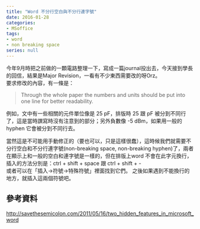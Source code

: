 ```yaml
---
title: "Word 不分行空白與不分行連字號"
date: 2016-01-28
categories:
- MSoffice
tags:
- word
- non breaking space
series: null
---
```


今年9月時把之前做的一顆電路整理一下，寫成一篇journal投出去，今天接到學長的回信，結果是Major Revision，一看有不少東西需要改的呀Orz。  
要求修改的內容，有一條是：  

> Through the whole paper the numbers and units should be put into one line for better readability.  
<!--more-->
例如，文中有一些相關的元件單位像是 25 pF，排版時 25 跟 pF 被分到不同行了，這是當時譔寫時沒有注意到的部分；另外負數像 -5 dBm，如果用一般的hyphen 它會被分到不同行去。    

當然這是不可能用手動修正的（要也可以，只是這樣很蠢），這時候我們就需要不分行空白和不分行連字號(non-breaking space, non-breaking hyphen)了，兩者在顯示上和一般的空白和連字號是一樣的，但在排版上word 不會在此字元換行，插入的方法分別是：ctrl + shift + space 跟 ctrl + shift + -    
或者可以在「插入->符號->特殊符號」裡面找到它們。  之後如果遇到不能換行的地方，就插入這兩個符號吧。  

## 參考資料  
<http://savethesemicolon.com/2011/05/16/two_hidden_features_in_microsoft_word>